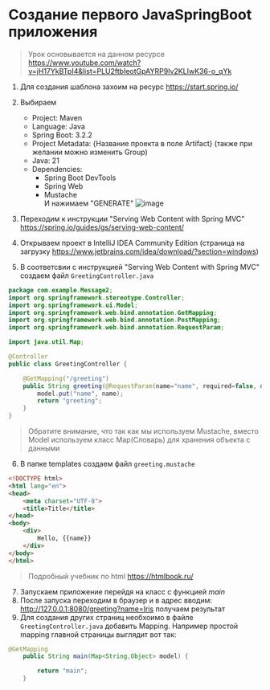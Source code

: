 # Создание первого JavaSpringBoot приложения
> Урок основывается на данном ресурсе
> https://www.youtube.com/watch?v=jH17YkBTpI4&list=PLU2ftbIeotGpAYRP9Iv2KLIwK36-o_qYk

1. Для создания шаблона захоим на ресурс https://start.spring.io/
2. Выбираем
   * Project: Maven
   * Language: Java
   * Spring Boot: 3.2.2
   * Project Metadata: {Название проекта в поле Artifact} (также при желании можно изменить Group)
   * Java: 21
   * Dependencies:
     - Spring Boot DevTools
     - Spring Web
     - Mustache   
  И нажимаем "GENERATE"
![image](https://github.com/sitechbr/JavaSpringBootCodologia/assets/63145839/c2c072aa-1d9a-4b09-9b28-bfd2dfddc41d)

3. Переходим к инструкции "Serving Web Content with Spring MVC" https://spring.io/guides/gs/serving-web-content/
4. Открываем проект в IntelliJ IDEA Community Edition (страница на загрузку https://www.jetbrains.com/idea/download/?section=windows)
5. В соответсвии с инструкцией "Serving Web Content with Spring MVC" создаем файл `GreetingController.java`
``` java
package com.example.Message2;
import org.springframework.stereotype.Controller;
import org.springframework.ui.Model;
import org.springframework.web.bind.annotation.GetMapping;
import org.springframework.web.bind.annotation.PostMapping;
import org.springframework.web.bind.annotation.RequestParam;

import java.util.Map;

@Controller
public class GreetingController {

    @GetMapping("/greeting")
    public String greeting(@RequestParam(name="name", required=false, defaultValue="World") String name, Map<String,Object> model) {
        model.put("name", name);
        return "greeting";
    }
}
   ```
> Обратите внимание, что так как мы используем Mustache, вместо Model используем класс Map(Словарь) для хранения объекта с данными

6. В папке templates создаем файл `greeting.mustache`
``` html
<!DOCTYPE html>
<html lang="en">
<head>
    <meta charset="UTF-8">
    <title>Title</title>
</head>
<body>
    <div>
        Hello, {{name}}
    </div>
</body>
</html>

```
> Подробный учебник по html https://htmlbook.ru/

7. Запускаем приложение перейдя на класс с функцией *main*
8. После запуска переходим в браузер и в адрес вводим:
http://127.0.0.1:8080/greeting?name=Iris
получаем результат
9. Для создания других страниц необхоимо в файле `GreetingController.java` добавить Mapping. Например простой mapping главной страницы выглядит вот так:
``` java
@GetMapping
    public String main(Map<String,Object> model) {

        return "main";
    }
```
